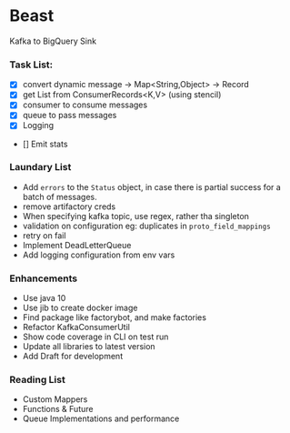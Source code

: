 # Beast

Kafka to BigQuery Sink


### Task List:
 * [x] convert dynamic message -> Map<String,Object> -> Record
 * [x] get List<Dynamic msg> from ConsumerRecords<K,V> (using stencil)
 * [x] consumer to consume messages
 * [x] queue to pass messages 
 * [x] Logging
 * [] Emit stats
 
### Laundary List
* Add `errors` to the `Status` object, in case there is partial success for a batch of messages.
* remove artifactory creds
* When specifying kafka topic, use regex, rather tha singleton
* validation on configuration eg: duplicates in `proto_field_mappings`
* retry on fail
* Implement DeadLetterQueue
* Add logging configuration from env vars

### Enhancements
* Use java 10
* Use jib to create docker image
* Find package like factorybot, and make factories
* Refactor KafkaConsumerUtil
* Show code coverage in CLI on test run
* Update all libraries to latest version
* Add Draft for development

### Reading List
* Custom Mappers
* Functions & Future
* Queue Implementations and performance
